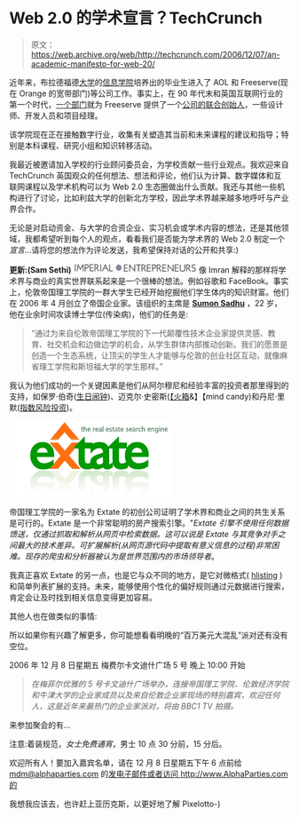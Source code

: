 # Web 2.0 的学术宣言？TechCrunch

> 原文：<https://web.archive.org/web/http://techcrunch.com/2006/12/07/an-academic-manifesto-for-web-20/>

近年来，布拉德福德[大学](https://web.archive.org/web/20151001023340/http://www.bradford.ac.uk/)的[信息学院](https://web.archive.org/web/20151001023340/http://www.inf.brad.ac.uk/)培养出的毕业生进入了 AOL 和 Freeserve(现在 Orange 的宽带部门)等公司工作。事实上，在 90 年代末和英国互联网行业的第一个时代，[一个部门](https://web.archive.org/web/20151001023340/http://www.eimc.brad.ac.uk/home/)就为 Freeserve 提供了一个[公司的联合创始人](https://web.archive.org/web/20151001023340/http://www.quba.co.uk/news.aspx?newsId=16&archive=1)，一些设计师、开发人员和项目经理。

该学院现在正在接触数字行业，收集有关塑造其当前和未来课程的建议和指导；特别是本科课程、研究小组和知识转移活动。

我最近被邀请加入学校的行业顾问委员会，为学校贡献一些行业观点。我欢迎来自 TechCrunch 英国观众的任何想法、想法和评论，他们认为计算、数字媒体和互联网课程以及学术机构可以为 Web 2.0 生态圈做出什么贡献。我还与其他一些机构进行了讨论，比如利兹大学的创新北方学校，因此学术界越来越多地呼吁与产业界合作。

无论是对启动资金、与大学的合资企业、实习机会或学术内容的想法，还是其他领域，我都希望听到每个人的观点，看看我们是否能为学术界的 Web 2.0 制定一个*宣言*…请将您的想法作为评论发送，我希望保持对话的公开和共享:)

**更新:(Sam Sethi)** ![](img/a5c358c88cefc7a88240419e198d099e.png)
像 Imran 解释的那样将学术界与商业的真实世界联系起来是一个很棒的想法。例如谷歌和 FaceBook。事实上，伦敦帝国理工学院的一群大学生已经开始挖掘他们学生体内的知识财富。他们在 2006 年 4 月创立了帝国企业家。该组织的主席是 [**Sumon Sadhu**](https://web.archive.org/web/20151001023340/mailto:%20sumon@imperialentrepreneurs.com) ，22 岁，他在业余时间攻读博士学位(传染病)，他们的任务是:

> “通过为来自伦敦帝国理工学院的下一代颠覆性技术企业家提供灵感、教育、社交机会和边做边学的机会，从学生群体内部推动创新。我们的愿景是创造一个生态系统，让顶尖的学生人才能够与伦敦的创业社区互动，就像麻省理工学院和斯坦福大学的学生那样。”

我认为他们成功的一个关键因素是他们从阿尔穆尼和经验丰富的投资者那里得到的支持，如保罗·伯奇([生日闹钟](https://web.archive.org/web/20151001023340/http://www.birthdayalarm.com/About.jsp))、迈克尔·史密斯([【火箱](https://web.archive.org/web/20151001023340/http://www.firebox.com/)&】【mind candy)和丹尼·里默([指数风险投资](https://web.archive.org/web/20151001023340/http://www.indexventures.com/cgi-local/ivw_team_detail_xy.cgi?spgid=4))。

![](img/01c29813c8a8dafea520a2b653d582f4.png)

帝国理工学院的一家名为 Extate 的初创公司证明了学术界和商业之间的共生关系是可行的。Extate 是一个非常聪明的房产搜索引擎。"*Extate 引擎不使用任何数据馈送，仅通过抓取和解析从网页中检索数据。这可以说是 Extate 与其竞争对手之间最大的技术差异。可扩展解析(从网页源代码中提取有意义信息的过程)非常困难。现存的爬虫和分析器被认为是世界范围内的市场领导者*。

我真正喜欢 Extate 的另一点，也是它与众不同的地方，是它对微格式( [hlisting](https://web.archive.org/web/20151001023340/http://www.microformats.org/) )和简单列表扩展的支持。未来，能够使用个性化的偏好规则通过元数据进行搜索，肯定会让及时找到相关信息变得更加容易。

其他人也在做类似的事情:

所以如果你有兴趣了解更多，你可能想看看明晚的“百万美元大混乱”派对还有没有空位。

2006 年 12 月 8 日星期五
梅费尔卡文迪什广场 5 号
晚上 10:00 开始

> *在梅菲尔优雅的 5 号卡文迪什广场举办，连接帝国理工学院、伦敦经济学院和牛津大学的企业家成员以及来自伦敦企业家现场的特别嘉宾，欢迎任何人，这是近年来最热门的企业家派对，将由 BBC1 TV 拍摄。*

来参加聚会的有…

注意:着装规范，*女士免费通宵*，男士 10 点 30 分前，15 分后。

欢迎所有人！要加入嘉宾名单，请在 12 月 8 日星期五下午 6 点前给 mdm@alphaparties.com 的[发电子邮件或者访问 http://www.AlphaParties.com 的](https://web.archive.org/web/20151001023340/mailto:mdm@alphaparties.com)

我想我应该去，也许赶上亚历克斯，以更好地了解 Pixelotto-)